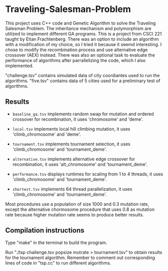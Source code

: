 # Traveling-Salesman-Problem

This project uses C++ code and Genetic Algorithm to solve the Traveling Salesman Problem. The inheritance mechanism and polymorphism are utilized to implement different GA programs. This is a project from CSCI 221 taught by Eitan Frachtenberg. There was an option to include an algorithm with a modification of my choice, so I tried it because it seemd interesting. I chose to modify the recombination process and use alternative edge crossover (AEX) instead. There was also an optional task to evaluate the performance of algorithms after parrallelizing the code, which I also implemented. 

"challenge.tsv" contains simulated data of city coordiantes used to run the algorithms. "five.tsv" contains data of 5 cities used for a preliminary test of algorithms. 

## Results

- `baseline_ga.tsv` implements random swap for mutation and ordered crossover for recombination, it uses 'chromosome' and 'deme'.

- `local.tsv` implements local hill climbing mutation, it uses 'climb_chromosome' and 'deme'.

- `tournament.tsv` implements tournament selection, it uses 'climb_chromosome' and 'tournament_deme'.

- `alternative.tsv` implements alternative edge crossover for recombination, it uses 'alt_chromosome' and 'tournament_deme'.

- `performance.tsv` displays runtimes for scaling from 1 to 4 threads, it uses 'climb_chromosome' and 'tournament_deme'.

- `shortest.tsv` implements 64 thread parallelization, it uses 'climb_chromosome' and 'tournament_deme'.

Most procedures use a population of size 1000 and 0.3 mutation rate, except the alternative chormosome procedure that uses 0.8 as mutation rate because higher mutation rate seems to produce better results. 

## Compilation instructions
Type "make" in the terminal to build the program. 

Run "./tsp challenge.tsv popsize mutrate > tournament.tsv" to obtain results for the tournament algorithm. Remember to comment out corresponding lines of code in "tsp.cc" to run different algorithms.
